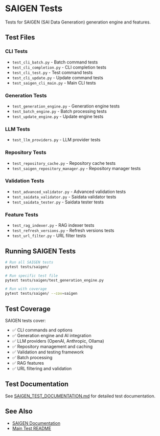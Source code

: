 # SAIGEN Tests

Tests for SAIGEN (SAI Data Generation) generation engine and features.

## Test Files

### CLI Tests
- `test_cli_batch.py` - Batch command tests
- `test_cli_completion.py` - CLI completion tests
- `test_cli_test.py` - Test command tests
- `test_cli_update.py` - Update command tests
- `test_saigen_cli_main.py` - Main CLI tests

### Generation Tests
- `test_generation_engine.py` - Generation engine tests
- `test_batch_engine.py` - Batch processing tests
- `test_update_engine.py` - Update engine tests

### LLM Tests
- `test_llm_providers.py` - LLM provider tests

### Repository Tests
- `test_repository_cache.py` - Repository cache tests
- `test_saigen_repository_manager.py` - Repository manager tests

### Validation Tests
- `test_advanced_validator.py` - Advanced validation tests
- `test_saidata_validator.py` - Saidata validator tests
- `test_saidata_tester.py` - Saidata tester tests

### Feature Tests
- `test_rag_indexer.py` - RAG indexer tests
- `test_refresh_versions.py` - Refresh versions tests
- `test_url_filter.py` - URL filter tests

## Running SAIGEN Tests

```bash
# Run all SAIGEN tests
pytest tests/saigen/

# Run specific test file
pytest tests/saigen/test_generation_engine.py

# Run with coverage
pytest tests/saigen/ --cov=saigen
```

## Test Coverage

SAIGEN tests cover:
- ✅ CLI commands and options
- ✅ Generation engine and AI integration
- ✅ LLM providers (OpenAI, Anthropic, Ollama)
- ✅ Repository management and caching
- ✅ Validation and testing framework
- ✅ Batch processing
- ✅ RAG features
- ✅ URL filtering and validation

## Test Documentation

See [SAIGEN_TEST_DOCUMENTATION.md](SAIGEN_TEST_DOCUMENTATION.md) for detailed test documentation.

## See Also

- [SAIGEN Documentation](../../saigen/docs/)
- [Main Test README](../README.md)
